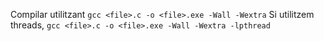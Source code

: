 Compilar utilitzant `gcc <file>.c -o <file>.exe -Wall -Wextra`
Si utilitzem threads, `gcc <file>.c -o <file>.exe -Wall -Wextra -lpthread`
